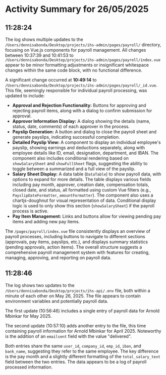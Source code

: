 # Activity Summary for 26/05/2025

## 11:28:24
The log shows multiple updates to the `/Users/dennisabonda/Desktop/projects/ihs-admin/pages/payroll/` directory, focusing on Vue.js components for payroll management.  All changes between 10:37:39 and 10:41:53  to `/Users/dennisabonda/Desktop/projects/ihs-admin/pages/payroll/index.vue` appear to be minor formatting adjustments or insignificant whitespace changes within the same code block, with no functional difference.

A significant change occurred at **10:49:14**  to `/Users/dennisabonda/Desktop/projects/ihs-admin/pages/payroll/_id.vue`. This file, seemingly responsible for individual payroll processing, was updated to include:

*   **Approval and Rejection Functionality:** Buttons for approving and rejecting payroll items, along with a dialog to confirm submission for approval.
*   **Approver Information Display:** A dialog showing the details (name, status, date, comments) of each approver in the process.
*   **Payslip Generation:** A button and dialog to close the payroll sheet and generate payslips, indicating successful completion.
*   **Detailed Payslip View:**  A component to display an individual employee's payslip, showing earnings and deductions separately, along with employee details like ID, email, designation, department, and IBAN. The component also includes conditional rendering based on `showSalarySheet` and `showFullSheet` flags, suggesting the ability to toggle between a summarized and a full view of the payslip.
*   **Salary Sheet Display:**  A data table (`DataTable`) to show payroll data, with options to expand for more details.  The table displays various fields including pay month, approver, creation date, compensation totals, closed date, and status, all formatted using custom Vue filters (e.g., `PayslipDateFormatter`, `amountFormatter`). The component also uses a chartjs-doughnut for visual representation of data.  Conditional display logic is used to only show this section (`showSalarySheet`) if the payroll process is active.
*   **Pay Item Management:** Links and buttons allow for viewing pending pay items and adding new pay items.

The `/pages/payroll/index.vue` file consistently displays an overview of payroll processes, including buttons to navigate to different sections (approvals, pay items, payslips, etc.), and displays summary statistics (pending approvals, action items).  The overall structure suggests a comprehensive payroll management system with features for creating, managing, approving, and reporting on payroll data.


## 11:28:46
The log shows two updates to the `/Users/dennisabonda/Desktop/projects/ihs-api/.env` file, both within a minute of each other on May 26, 2025.  The file appears to contain environment variables and potentially payroll data.

The first update (10:56:46) includes a single entry of payroll data for Arnold Mbinkar for May 2025.

The second update (10:57:10) adds another entry to the file,  this time containing payroll information for Arnold Mbinkar for April 2025.  Noteworthy is the addition of an `emailsent` field with the value "delivered".

Both entries share the same `user_id`, `company_id`, `emp_id`, `iban`, and `bank_name`, suggesting they refer to the same employee.  The key difference is the pay month and a slightly different formatting of the `total_salary_text` field between the two entries.  The data appears to be a log of payroll processed information.
